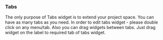 
### Tabs

The only purpose of Tabs widget is to extend your project space. You can have as many tabs as you need. 
In order to edit tabs widget - please double click on any menu/tab. 
Also you can drag widgets between tabs. Just drag widget on the label to required tab of tabs widget.